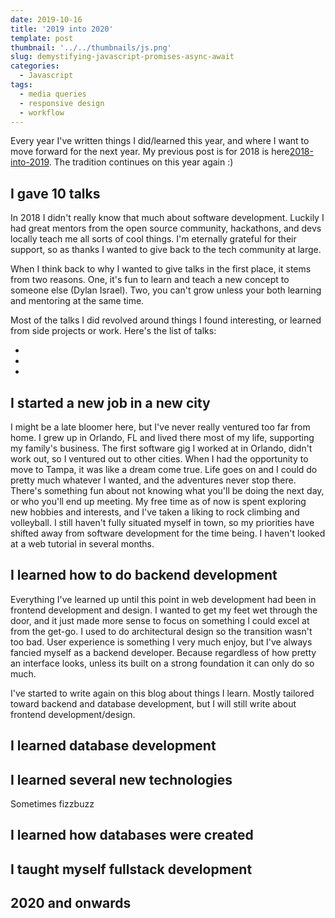 ```yaml
---
date: 2019-10-16
title: '2019 into 2020'
template: post
thumbnail: '../../thumbnails/js.png'
slug: demystifying-javascript-promises-async-await
categories:
  - Javascript
tags:
  - media queries
  - responsive design
  - workflow
---
```


Every year I've written things I did/learned this year, and where I want to move forward for the next year. My previous post is for 2018 is here[2018-into-2019](https://vincentntang.com/). The tradition continues on this year again :)

## I gave 10 talks

In 2018 I didn't really know that much about software development. Luckily I had great mentors from the open source community, hackathons, and devs locally teach me all sorts of cool things. I'm eternally grateful for their support, so as thanks I wanted to give back to the tech community at large.

When I think back to why I wanted to give talks in the first place, it stems from two reasons. One, it's fun to learn and teach a new concept to someone else (Dylan Israel). Two, you can't grow unless your both learning and mentoring at the same time.

Most of the talks I did revolved around things I found interesting, or learned from side projects or work. Here's the list of talks:

- 
- 
-

## I started a new job in a new city

I might be a late bloomer here, but I've never really ventured too far from home. I grew up in Orlando, FL and lived there most of my life, supporting my family's business. The first software gig I worked at in Orlando, didn't work out, so I ventured out to other cities. When I had the opportunity to move to Tampa, it was like a dream come true. Life goes on and I could do pretty much whatever I wanted, and the adventures never stop there. There's something fun about not knowing what you'll be doing the next day, or who you'll end up meeting. My free time as of now is spent exploring new hobbies and interests, and I've taken a liking to rock climbing and volleyball. I still haven't fully situated myself in town, so my priorities have shifted away from software development for the time being. I haven't looked at a web tutorial in several months.

## I learned how to do backend development

Everything I've learned up until this point in web development had been in frontend development and design. I wanted to get my feet wet through the door, and it just made more sense to focus on something I could excel at from the get-go. I used to do architectural design so the transition wasn't too bad. User experience is something I very much enjoy, but I've always fancied myself as a backend developer. Because regardless of how pretty an interface looks, unless its built on a strong foundation it can only do so much. 

I've started to write again on this blog about things I learn. Mostly tailored toward backend and database development, but I will still write about frontend development/design. 

## I learned database development



## I learned several new technologies

Sometimes fizzbuzz 

## I learned how databases were created

## I taught myself fullstack development

## 2020 and onwards